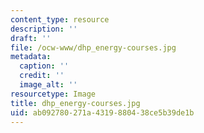 ```yaml
---
content_type: resource
description: ''
draft: ''
file: /ocw-www/dhp_energy-courses.jpg
metadata:
  caption: ''
  credit: ''
  image_alt: ''
resourcetype: Image
title: dhp_energy-courses.jpg
uid: ab092780-271a-4319-8804-38ce5b39de1b
---
```

